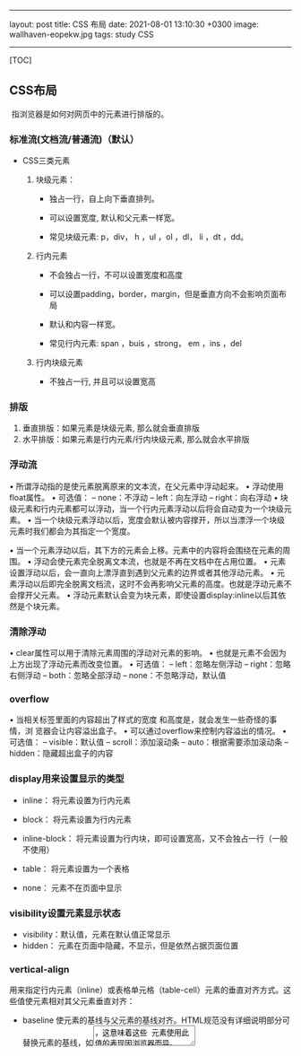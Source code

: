 
---

layout: post
title:  CSS 布局
date:   2021-08-01 13:10:30 +0300
image:  wallhaven-eopekw.jpg
tags:   study  CSS

---

[TOC]



## CSS布局

​	指浏览器是如何对网页中的元素进行排版的。

### 标准流(文档流/普通流)（默认）

- CSS三类元素

  1. 块级元素：

     - 独占一行，自上向下垂直排列。


     - 可以设置宽度, 默认和父元素一样宽。


     - 常见块级元素: p，div， h ，ul ，ol ，dl， li ，dt ，dd。

  2. 行内元素

     - 不会独占一行，不可以设置宽度和高度


     - 可以设置padding，border，margin，但是垂直方向不会影响页面布局


     - 默认和内容一样宽。


     - 常见行内元素: span ，buis ，strong， em ，ins ，del

  3. 行内块级元素

     - 不独占一行, 并且可以设置宽高

### 排版

1. 垂直排版：如果元素是块级元素, 那么就会垂直排版
2. 水平排版：如果元素是行内元素/行内块级元素, 那么就会水平排版

### 浮动流

• 所谓浮动指的是使元素脱离原来的文本流，在父元素中浮动起来。
• 浮动使用float属性。
• 可选值：
– none：不浮动
– left：向左浮动
– right：向右浮动
• 块级元素和行内元素都可以浮动，当一个行内元素浮动以后将会自动变为一个块级元素。
• 当一个块级元素浮动以后，宽度会默认被内容撑开，所以当漂浮一个块级元素时我们都会为其指定一个宽度。

• 当一个元素浮动以后，其下方的元素会上移。元素中的内容将会围绕在元素的周围。
• 浮动会使元素完全脱离文本流，也就是不再在文档中在占用位置。
• 元素设置浮动以后，会一直向上漂浮直到遇到父元素的边界或者其他浮动元素。
• 元素浮动以后即完全脱离文档流，这时不会再影响父元素的高度。也就是浮动元素不会撑开父元素。
• 浮动元素默认会变为块元素，即使设置display:inline以后其依然是个块元素。

### 清除浮动

• clear属性可以用于清除元素周围的浮动对元素的影响。
• 也就是元素不会因为上方出现了浮动元素而改变位置。
• 可选值：
– left：忽略左侧浮动
– right：忽略右侧浮动
– both：忽略全部浮动
– none：不忽略浮动，默认值

### overflow

• 当相关标签里面的内容超出了样式的宽度
和高度是，就会发生一些奇怪的事情，浏
览器会让内容溢出盒子。
• 可以通过overflow来控制内容溢出的情况。
• 可选值：
– visible：默认值
– scroll：添加滚动条
– auto：根据需要添加滚动条
– hidden：隐藏超出盒子的内容



### display用来设置显示的类型

- inline：	将元素设置为行内元素

- block： 将元素设置为行内元素

- inline-block： 将元素设置为行内块，即可设置宽高，又不会独占一行（一般不使用）

- table： 将元素设置为一个表格

- none： 元素不在页面中显示

### visibility设置元素显示状态

- visibility：默认值，元素在默认值正常显示
- hidden： 元素在页面中隐藏，不显示，但是依然占据页面位置

### **vertical-align** 

 用来指定行内元素（inline）或表格单元格（table-cell）元素的垂直对齐方式。这些值使元素相对其父元素垂直对齐：

- baseline
  使元素的基线与父元素的基线对齐。HTML规范没有详细说明部分可替换元素的基线，如<textarea> ，这意味着这些	元素使用此值的表现因浏览器而异。
- sub
  使元素的基线与父元素的下标基线对齐。
- super
  使元素的基线与父元素的上标基线对齐。
- text-top
  使元素的顶部与父元素的字体顶部对齐。
- text-bottom
  使元素的底部与父元素的字体底部对齐。
- middle
  使元素的中部与父元素的基线加上父元素x-height（译注：x高度）的一半对齐。
- <length>
  使元素的基线对齐到父元素的基线之上的给定长度。可以是负数。
- <percentage>
  使元素的基线对齐到父元素的基线之上的给定百分比，该百分比是line-height属性的百分比。可以是负数。

**注意** vertical-align 只对行内元素、表格单元格元素生效：不能用它垂直对齐块级元素

### 背景属性

|                                                              |                                                              |
| ------------------------------------------------------------ | ------------------------------------------------------------ |
| background-image: url("paper.gif")                           | 属性指定用作元素背景的图像， 属性在水平和垂直方向上都重复图像 |
| background-repeat：repeat-x                                  | repeat-x：图像仅在水平方向重复<br>repeat-y：垂直重复<br>no-repeat：属性还可指定只显示一次背景图像 |
| background-position： right top;                             | 属性用于指定背景图像的位置，（右上方）                       |
| opacity                                                      | 属性指定元素的不透明度/透明度。取值范围为 0.0 - 1.0。值越低，越透明 |
| background-attachment：                                      | 属性指定背景图像是应该滚动还是固定的<br/>fixed，固定；scroll，滚动。 |
| background - 简写属性<br>eg: background: #ffffff url("tree.png") no-repeat right top; | 在使用简写属性时，属性值的顺序为：<br/>background-color<br/>background-image<br/>background-repeat<br/>background-attachment<br/>background-position |
| background-origin                                            | content-box: 相对于内容框来定位背景图像<br>border-box: 相对于边界框来定位背景图像 |
| background-clip                                              | 规定背景的绘制区域<br/>content-box: 相对于内容框来绘制背景图像<br/>border-box: 相对于边界框来绘制背景图像 |
| background-size                                              | 规定背景图像的尺寸                                           |



### 盒子模型

- width： 设置盒子内容区的宽度

- height： 设置盒子内容区的高度

- margin： 外边框：只影响盒子的位置

- padding：  内边框： 内容与框架外边框之间的距离



width和height只是设置的盒子内容区的大小，而不是盒子的整个大小，

盒子可见框的大小由内容区，内边距和边框共同决定

为元素设置边框，需要要为一个元素设置边框必须指定三个样式:

#### **border-width**:	边框的宽度

border-width可以分别指定四个边框的宽度:

- 如果指定一个值，则四边全都是该值

- 如果指定两个值，则两个值会分别设置给 上下 左右	

- 如果指定三个值，则三个值会分别设置给	上   左右  下

- 指定四个值，四个值会分别设置给 上 右 下 左，按照顺时针的方向设置的

- 除了border-width，CSS中还提供了四个border-xxx-width， xxx的值可能是top right bottom left专门用来设置指定边的宽度

#### **border-color**:	边框颜色

设置边框的颜色和宽度一样，color也提供四个方向的样式，可以分别指定颜色，border-xxx-color，xxx的值可能是top right bottom left

**border-style**:	边框的样式

设置边框的样式可选值：

- none，默认值，没有边框
  solid 实线
  dotted 点状边框
  dashed 虚线
  double 双线

 style也可以分别指定四个边的边框样式，规则和width一致，同时它也提供border-xxx-style四个样式，来分别设置四个边

#### 内边距（padding）

指的是盒子的内容区与盒子边框之间的距离

一共有四个方向的内边距，可以通过：

padding-top

padding-right

padding-bottom

padding-left

来设置四个方向的内边距

内边距会影响盒子的可见框的大小，元素的背景会延伸到内边距,盒子的大小由内容区、内边距和边框共同决定

盒子可见框的宽度 = border-left-width + padding-left + width + padding-right + border-right-width

可见宽的高度 = border-top-width + padding-top + height + padding-bottom + border-bottom-width

#### 外边距margin

指的是当前盒子与其他盒子之间的距离，

   * 他不会影响可见框的大小，而是会影响到盒子的位置。

     盒子有四个方向的外边距：

     margin-top

     margin-right

     margin-bottom

     margin-left

     由于页面中的元素都是靠左靠上摆放的，所以注意当我们设置上和左外边距时，会导致盒子自身的位置发生改变，而如果是设置右和下外边距会改变其他盒子的位置。

**外边距也可以指定为一个负值，如果外边距设置的是负值，则元素会向反方向移动**

margin还可以设置为auto，auto一般只设置给水平方向的margin

如果只指定，左外边距或右外边距的margin为auto则会将外边距设置为最大值

垂直方向外边距如果设置为auto，则外边距默认就是0

如果将left和right同时设置为auto，则会将两侧的外边距设置为相同的值，

就可以使元素自动在父元素中居中，所以我们经常将左右外边距设置为auto以使子元素在父元素中水平居中

### 定位

position属性可以控制Web浏览器如何以
及在何处显示特定的元素。
• 可以使用position属性把一个元素放置到网
页中的任何位置。
• 可选值：
– static

– relative

– absolute

– fixed

#### 相对定位

• 每个元素在页面的文档流中都有一个自然位置。相对于这个位置对元素进行移动就称为相对定位。周围的元素完全不受此影响。
• 当将position属性设置为relative时，则开启了元素的相对定位。
• 当开启了相对定位以后，可以使用top、right、bottom、left四个属性对元素进行定位。

##### 相对定位的特点

• 如果不设置元素的偏移量，元素位置不会发生改变。
• 相对定位不会使元素脱离文本流。元素在文本流中的位置不会改变。
• 相对定位不会改变元素原来的特性。
• 相对定位会使元素的层级提升，使元素可以覆盖文本流中的元素。

#### 绝对定位

• 绝对定位指使元素相对于html元素或离他最近的祖先定位元素进行定位。
• 当将position属性设置为absolute时，则开启了元素的绝对定位。
• 当开启了绝对定位以后，可以使用top、right、bottom、left四个属性对元素进行定位。

##### 绝对定位的特点

• 绝对定位会使元素完全脱离文本流。
• 绝对定位的块元素的宽度会被其内容撑开。
• 绝对定位会使行内元素变成块元素。
• 一般使用绝对定位时会同时为其父元素指定一个相对定位，以确保元素可以相对于父元素进行定位。

#### 固定定位

• 固定定位的元素会被锁定在屏幕的某个位置上，当访问者滚动网页时，固定元素会在屏幕上保持不动。

• 当将position属性设置为fixed时，则开启了元素的固定定位。

• 当开启了固定定位以后，可以使用top、right、bottom、left四个属性对元素进行定位。

• 固定定位的其他特性和绝对定位类似。

#### z-index

• 当元素开启定位以后就可以设置z-index这个属性。

• 这个属性可以提升定位元素所在的层级。

• z-index可以指定一个整数作为参数，值越大元素显示的优先级越高，也就是z-index值较大的元素会显示在网页的最上
